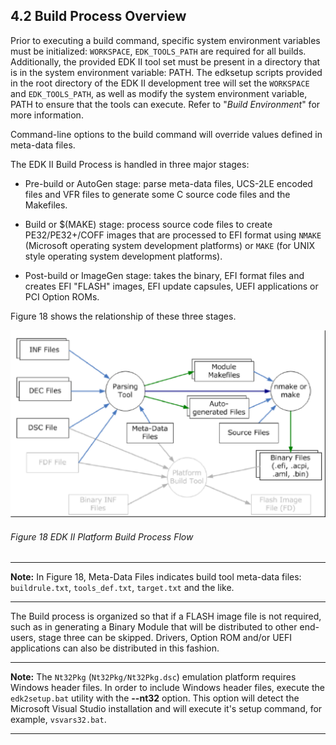 <!--- @file
  4.2 Build Process Overview

  Copyright (c) 2008-2019, Intel Corporation. All rights reserved.<BR>

  Redistribution and use in source (original document form) and 'compiled'
  forms (converted to PDF, epub, HTML and other formats) with or without
  modification, are permitted provided that the following conditions are met:

  1) Redistributions of source code (original document form) must retain the
     above copyright notice, this list of conditions and the following
     disclaimer as the first lines of this file unmodified.

  2) Redistributions in compiled form (transformed to other DTDs, converted to
     PDF, epub, HTML and other formats) must reproduce the above copyright
     notice, this list of conditions and the following disclaimer in the
     documentation and/or other materials provided with the distribution.

  THIS DOCUMENTATION IS PROVIDED BY TIANOCORE PROJECT "AS IS" AND ANY EXPRESS OR
  IMPLIED WARRANTIES, INCLUDING, BUT NOT LIMITED TO, THE IMPLIED WARRANTIES OF
  MERCHANTABILITY AND FITNESS FOR A PARTICULAR PURPOSE ARE DISCLAIMED. IN NO
  EVENT SHALL TIANOCORE PROJECT  BE LIABLE FOR ANY DIRECT, INDIRECT, INCIDENTAL,
  SPECIAL, EXEMPLARY, OR CONSEQUENTIAL DAMAGES (INCLUDING, BUT NOT LIMITED TO,
  PROCUREMENT OF SUBSTITUTE GOODS OR SERVICES; LOSS OF USE, DATA, OR PROFITS;
  OR BUSINESS INTERRUPTION) HOWEVER CAUSED AND ON ANY THEORY OF LIABILITY,
  WHETHER IN CONTRACT, STRICT LIABILITY, OR TORT (INCLUDING NEGLIGENCE OR
  OTHERWISE) ARISING IN ANY WAY OUT OF THE USE OF THIS DOCUMENTATION, EVEN IF
  ADVISED OF THE POSSIBILITY OF SUCH DAMAGE.

-->

## 4.2 Build Process Overview

Prior to executing a build command, specific system environment variables must
be initialized: `WORKSPACE`, `EDK_TOOLS_PATH` are required for all builds. Additionally,
the provided EDK II tool set must be present in a directory that is in the
system environment variable: PATH. The edksetup scripts provided in the root
directory of the EDK II development tree will set the `WORKSPACE` and
`EDK_TOOLS_PATH`, as well as modify the system environment variable, PATH to
ensure that the tools can execute. Refer to "_Build Environment_" for more
information.

Command-line options to the build command will override values defined in
meta-data files.

The EDK II Build Process is handled in three major stages:

* Pre-build or AutoGen stage: parse meta-data files, UCS-2LE encoded files and
  VFR files to generate some C source code files and the Makefiles.

* Build or $(MAKE) stage: process source code files to create PE32/PE32+/COFF
  images that are processed to EFI format using `NMAKE` (Microsoft operating
  system development platforms) or `MAKE` (for UNIX style operating system
  development platforms).

* Post-build or ImageGen stage: takes the binary, EFI format files and creates
  EFI "FLASH" images, EFI update capsules, UEFI applications or PCI Option ROMs.

Figure 18 shows the relationship of these three stages.

![](../media/image18.png)

###### Figure 18 EDK II Platform Build Process Flow

**********
**Note:** In Figure 18, Meta-Data Files indicates build tool meta-data files:
`buildrule.txt`, `tools_def.txt`, `target.txt` and the like.
**********

The Build process is organized so that if a FLASH image file is not required,
such as in generating a Binary Module that will be distributed to other
end-users, stage three can be skipped. Drivers, Option ROM and/or UEFI
applications can also be distributed in this fashion.

**********
**Note:** The `Nt32Pkg` (`Nt32Pkg/Nt32Pkg.dsc`) emulation platform requires
Windows header files. In order to include Windows header files, execute the
`edk2setup.bat` utility with the **--nt32** option. This option will detect the
Microsoft Visual Studio installation and will execute it's setup command, for
example, `vsvars32.bat`.
**********
